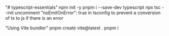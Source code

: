 "# typescript-essentials" 
npm init -y
pnpm i --save-dev typescript
npx tsc --init
uncomment "noEmitOnError": true in tsconfig to prevent a conversion of ts to js if there is an error


"Using Vite bundler"
pnpm create vite@latest .
pnpm i